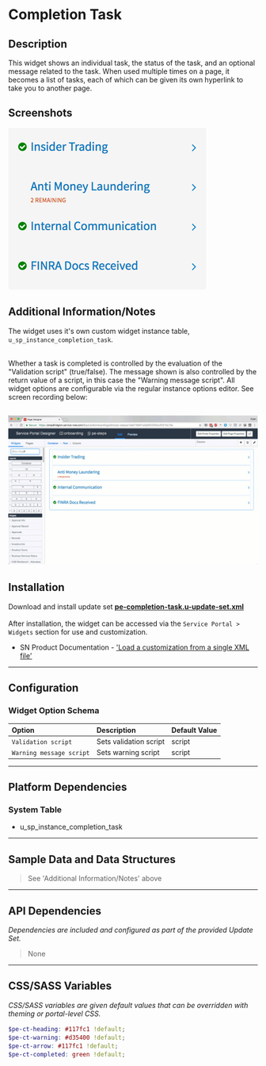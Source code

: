 # Completion Task

## Description

This widget shows an individual task, the status of the task, and an optional message related to the task. When used multiple times on a page, it becomes a list of tasks, each of which can be given its own hyperlink to take you to another page.

## Screenshots

![Completion Task Widget](../images/pe-completion-task-1.png "Completion Task widget")

## Additional Information/Notes
The widget uses it's own custom widget instance table, `u_sp_instance_completion_task`.

<br/>Whether a task is completed is controlled by the evaluation of the "Validation script" (true/false). The message shown is also controlled by the return value of a script, in this case the "Warning message script". All widget options are configurable via the regular instance options editor. See screen recording below:

![Completion Task Widget](../images/pe-completion-task-2.gif "Completion Task widget")
---
## Installation

Download and install update set **[pe-completion-task.u-update-set.xml](https://github.com/platform-experience/serviceportal-widget-library/blob/master/pe-completion-task/pe-completion-task.u-update-set.xml)** <br/><br/>
After installation, the widget can be accessed via the `Service Portal > Widgets` section for use and customization.<br/>
* SN Product Documentation - ['Load a customization from a single XML file'](https://docs.servicenow.com/bundle/jakarta-application-development/page/build/system-update-sets/task/t_SaveAnUpdateSetAsAnXMLFile.html)

---
## Configuration

### Widget Option Schema

| Option | Description | Default Value |
| :--- | :--- | :--- |
| `Validation script` | Sets validation script | script |
| `Warning message script` | Sets warning script | script |

---
## Platform Dependencies

### System Table

* u_sp_instance_completion_task
---
## Sample Data and Data Structures

> See 'Additional Information/Notes' above

---
## API Dependencies


<i>Dependencies are included and configured as part of the provided Update Set.</i>
> None
---
## CSS/SASS Variables

_CSS/SASS variables are given default values that can be overridden with theming or portal-level CSS._

```scss
$pe-ct-heading: #117fc1 !default;
$pe-ct-warning: #d35400 !default;
$pe-ct-arrow: #117fc1 !default;
$pe-ct-completed: green !default;
```